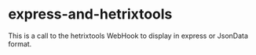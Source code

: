 # express-and-hetrixtools
This is a call to the hetrixtools WebHook to display in express or JsonData format.
